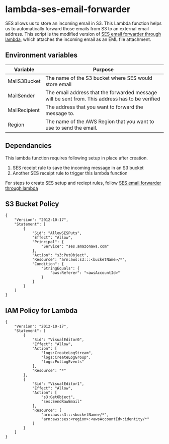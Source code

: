 # lambda-ses-email-forwarder

SES allows us to store an incoming email in S3. This Lambda function helps us to automatically forward those emails from S3 to an external email address. This script is the modified version of [SES email forwarder through lambda](https://aws.amazon.com/blogs/messaging-and-targeting/forward-incoming-email-to-an-external-destination/), which attaches the incoming email as an EML file attachment. 

## Environment variables
|Variable | Purpose |
|--------------|-------------------|
| MailS3Bucket | 	The name of the S3 bucket where SES would store email |
| MailSender | The email address that the forwarded message will be sent from. This address has to be verified |
| MailRecipient | The address that you want to forward the message to. |
| Region | The name of the AWS Region that you want to use to send the email. |

## Dependancies
This lambda function requires following setup in place after creation.
1) SES receipt rule to save the incoming message in an S3 bucket
2) Another SES receipt rule to trigger this lambda function

For steps to create SES setup and reciept rules, follow [SES email forwarder through lambda](https://aws.amazon.com/blogs/messaging-and-targeting/forward-incoming-email-to-an-external-destination/)

## S3 Bucket Policy
```
{
    "Version": "2012-10-17",
    "Statement": [
        {
            "Sid": "AllowSESPuts",
            "Effect": "Allow",
            "Principal": {
                "Service": "ses.amazonaws.com"
            },
            "Action": "s3:PutObject",
            "Resource": "arn:aws:s3:::<bucketName>/*",
            "Condition": {
                "StringEquals": {
                    "aws:Referer": "<awsAccountId>"
                }
            }
        }
    ]
}
```

## IAM Policy for Lambda
```
{
    "Version": "2012-10-17",
    "Statement": [
        {
            "Sid": "VisualEditor0",
            "Effect": "Allow",
            "Action": [
                "logs:CreateLogStream",
                "logs:CreateLogGroup",
                "logs:PutLogEvents"
            ],
            "Resource": "*"
        },
        {
            "Sid": "VisualEditor1",
            "Effect": "Allow",
            "Action": [
                "s3:GetObject",
                "ses:SendRawEmail"
            ],
            "Resource": [
                "arn:aws:s3:::<bucketName>/*",
                "arn:aws:ses:<region>:<awsAccountId>:identity/*"
            ]
        }
    ]
}
```
